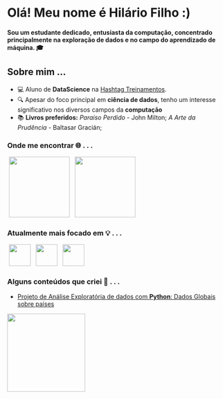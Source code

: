 # Olá! Meu nome é Hilário Filho :)
#### Sou um estudante dedicado, entusiasta da computação, concentrado principalmente na exploração de dados e no campo do aprendizado de máquina. 🎓
## Sobre mim ...
<ul>
  <li>
    💻 Aluno de <strong>DataScience</strong> na <a href="https://www.hashtagtreinamentos.com/?origemurl=75502579145&gad_source=1&gclid=CjwKCAiAq4KuBhA6EiwArMAw1AlLVz7NZ-Uk1U7kXCPZFvwC56SxICLNmr5O2MP_9QBdFpJSIM3x4RoCBFQQAvD_BwE" target="_blank">Hashtag Treinamentos</a>.  
  </li>
  <li>
    🔍 Apesar do foco principal em <strong>ciência de dados</strong>, tenho um interesse significativo nos diversos campos da <strong>computação</strong>
  </li>
  <li>
    📚 <strong>Livros preferidos:</strong> <em>Paraíso Perdido</em> - John Milton; <em>A Arte da Prudência</em> - Baltasar Gracián;
  </li>
</ul>
<h3>Onde me encontrar 🌐 . . .</h3>
<div>
    &nbsp<a href="www.linkedin.com/in/hilario-datascience" target="_blank"><img loading="lazy" src="https://img.shields.io/badge/-LinkedIn-%230077B5?style=for-the-badge&logo=linkedin&logoColor=white" target="_blank" width=140></a>&nbsp
    &nbsp<a href="https://llucaslleall.medium.com/"><img src="https://img.shields.io/badge/Medium-12100E?style=for-the-badge&logo=medium&logoColor=white" width=140></a>&nbsp
</div>
<h3>Atualmente mais focado em 💡 . . .</h3>
<div>
    &nbsp<img src="https://cdn.jsdelivr.net/gh/devicons/devicon@latest/icons/python/python-original.svg" width="50" height="50"/>&nbsp 
    &nbsp<img src="https://cdn.jsdelivr.net/gh/devicons/devicon@latest/icons/javascript/javascript-original.svg" width="50" height="50"/>&nbsp     
    &nbsp<img src="https://cdn.jsdelivr.net/gh/devicons/devicon@latest/icons/r/r-original.svg" width="50" height="50"/>&nbsp    
</div>
<h3>Alguns conteúdos que criei 📰 . . .</h3>
<ul>  
  <li>
    <a href="https://www.linkedin.com/pulse/an%25C3%25A1lise-explorat%25C3%25B3ria-dos-dados-globais-de-informa%25C3%25A7%25C3%25B5es-hil%25C3%25A1rio--tuyvf/?trackingId=GyN5kOWpSH2Jw4OMkob2TQ%3D%3D">
    Projeto de Análise Exploratória de dados com <strong>Python</strong>: Dados Globais sobre países</a>
  </li>
</ul>
<div style = float: right>
    <a href="https://github.com/HilarioMarques">
       <img loading="lazy" height="180em" src="https://github-readme-stats.vercel.app/api?username=HilarioMarques&show_icons=true&theme=dracula&include_all_commits=true&count_private=true"/>
    </a>
</div>

          


